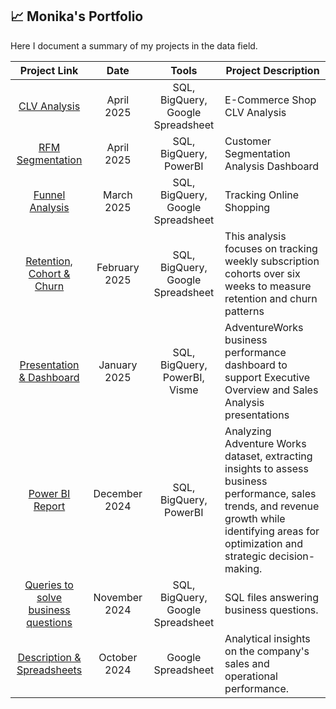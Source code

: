 ## 📈 Monika's Portfolio

Here I document a summary of my projects in the data field.

| Project Link | Date | Tools | Project Description |
| :-------: | :-----: | :-----: | ----- |
| [CLV Analysis](https://github.com/monikase/Data-Analytics-Projects/tree/a719671e5eeb623d71f52cc9e7c76c83ff55c8ac/9-Customer%20Life%20Time%20Value%20(CLV)) | April 2025 | SQL, BigQuery, Google Spreadsheet | E-Commerce Shop CLV Analysis |
| [RFM Segmentation](https://github.com/monikase/Data-Analytics-Projects/tree/a719671e5eeb623d71f52cc9e7c76c83ff55c8ac/8-RFM%20Segments) | April 2025 | SQL, BigQuery, PowerBI | Customer Segmentation Analysis Dashboard
| [Funnel Analysis](https://github.com/monikase/Data-Analytics-Projects/tree/a719671e5eeb623d71f52cc9e7c76c83ff55c8ac/7-Funnel%20Analysis) | March 2025 | SQL, BigQuery, Google Spreadsheet | Tracking Online Shopping |
| [Retention, Cohort & Churn](https://github.com/monikase/Data-Analytics-Projects/tree/a719671e5eeb623d71f52cc9e7c76c83ff55c8ac/6-Retention%2C%20Cohorts%20%26%20Churn) | February 2025 | SQL, BigQuery, Google Spreadsheet | This analysis focuses on tracking weekly subscription cohorts over six weeks to measure retention and churn patterns |
| [Presentation & Dashboard](https://github.com/monikase/Data-Analytics-Projects/tree/a719671e5eeb623d71f52cc9e7c76c83ff55c8ac/5-Soft%20Skills%20PowerBI) | January 2025 | SQL, BigQuery, PowerBI, Visme | AdventureWorks business performance dashboard to support Executive Overview and Sales Analysis presentations |
| [Power BI Report](https://github.com/monikase/Data-Analytics-Projects/tree/a719671e5eeb623d71f52cc9e7c76c83ff55c8ac/4-Visualizing%20Data%20Using%20Power%20BI) | December 2024 | SQL, BigQuery, PowerBI | Analyzing Adventure Works dataset, extracting insights to assess business performance, sales trends, and revenue growth while identifying areas for optimization and strategic decision-making. |
| [Queries to solve business questions](https://github.com/monikase/Data-Analytics-Projects/tree/566f15db7b4f46604da88f260a6e4e56348dabdf/2-Basic%20SQL) | November 2024 | SQL, BigQuery, Google Spreadsheet | SQL files answering business questions. |
| [Description & Spreadsheets](https://github.com/monikase/Data-Analytics-Projects/tree/e1de707ab341d2532d35182463ee0960f00a1f7b/1-Utilizing%20Spreadsheets%20for%20Data%20Analytics) | October 2024 | Google Spreadsheet | Analytical insights on the company's sales and operational performance. |
